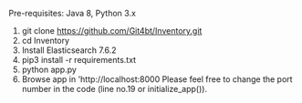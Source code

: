Pre-requisites:
Java 8, Python 3.x
1. git clone https://github.com/Git4bt/Inventory.git
2. cd Inventory
3. Install Elasticsearch 7.6.2
4. pip3 install -r requirements.txt
5. python app.py
6. Browse app in 'http://localhost:8000
Please feel free to change the port number in the code (line no.19 or initialize_app()).